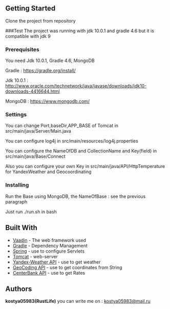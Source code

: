 ## Getting Started
Clone the project from repository 

###Test
The project was running with jdk 10.0.1 and gradle 4.6
but it is compatible with jdk 9
### Prerequisites

You need Jdk 10.0.1, Gradle 4.6, MongoDB

Gradle : https://gradle.org/install/

Jdk 10.0.1 : http://www.oracle.com/technetwork/java/javase/downloads/jdk10-downloads-4416644.html

MongoDB : https://www.mongodb.com/

### Settings
You can change Port,baseDir,APP_BASE of Tomcat in src/main/java/Server/Main.java

You can configure log4j in src/main/resources/log4j.properties

You can configure the NameOfDB and CollectionName and Key(field) in src/main/java/Base/Connect

Also you can configure your own Key in src/main/java/API/HttpTemperature for YandexWeather and Geocoordinating

### Installing
Run the Base using MongoDB, the NameOfBase : see the previous paragraph

Just run ./run.sh in bash

## Built With

* [Vaadin](https://vaadin.com/framework) - The web framework used
* [Gradle](https://gradle.org/) - Dependency Management
* [Spring](https://spring.io/) - use to configure Servlets
* [Tomcat](http://tomcat.apache.org/) - web-server
* [Yandex-Weather API](https://tech.yandex.ru/weather/doc/dg/concepts/forecast-response-test-docpage/) - use to get weather
* [GeoCoding API](https://developers.google.com/maps/documentation/geocoding/intro?hl=ru) - use to get coordinates from String
* [CenterBank API](https://www.cbr-xml-daily.ru/) - use to get Rates

## Authors

**kostya05983(RustLife)**
you can write me on : kostya05983@mail.ru


